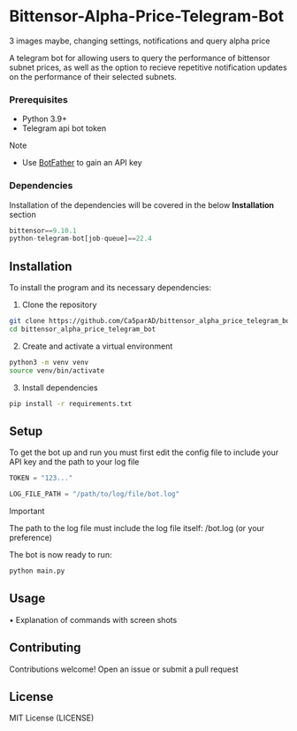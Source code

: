 # Bittensor-Alpha-Price-Telegram-Bot

3 images maybe, changing settings, notifications and query alpha price

A telegram bot for allowing users to query the performance of bittensor subnet prices, as well as the option to recieve repetitive notification updates on the performance of their selected subnets.


### Prerequisites

- Python 3.9+
- Telegram api bot token
> [!NOTE]
> - Use [BotFather](https://telegram.me/BotFather) to gain an API key


### Dependencies

Installation of the dependencies will be covered in the below **Installation** section
```py
bittensor==9.10.1
python-telegram-bot[job-queue]==22.4
```


## Installation

To install the program and its necessary dependencies:

1. Clone the repository
```bash
git clone https://github.com/Ca5parAD/bittensor_alpha_price_telegram_bot
cd bittensor_alpha_price_telegram_bot
```

2. Create and activate a virtual environment
```bash
python3 -m venv venv
source venv/bin/activate
```

3. Install dependencies
```bash
pip install -r requirements.txt
```


## Setup

To get the bot up and run you must first edit the config file to include your API key and the path to your log file

```py
TOKEN = "123..."

LOG_FILE_PATH = "/path/to/log/file/bot.log"
```

> [!IMPORTANT]
> The path to the log file must include the log file itself: /bot.log (or your preference)

The bot is now ready to run:
```bash
python main.py
```


## Usage

• Explanation of commands with screen shots


## Contributing

Contributions welcome! Open an issue or submit a pull request


## License

MIT License (LICENSE)